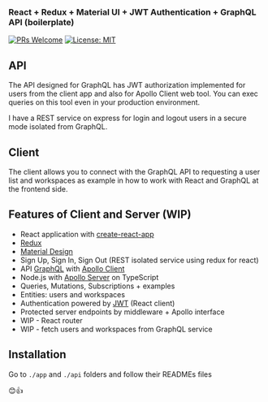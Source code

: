 ### React + Redux + Material UI + JWT Authentication + GraphQL API (boilerplate)

[![PRs Welcome](https://img.shields.io/badge/PRs-welcome-brightgreen.svg)](http://makeapullrequest.com) [![License: MIT](https://img.shields.io/badge/License-MIT-yellow.svg)](https://opensource.org/licenses/MIT)

## API

The API designed for GraphQL has JWT authorization implemented for users from the client app and also for Apollo Client 
web tool. You can exec queries on this tool even in your production environment. 

I have a REST service on express for login and logout users in a secure mode isolated from GraphQL.

## Client

The client allows you to connect with the GraphQL API to requesting a user list and workspaces as example in how to work 
with React and GraphQL at the frontend side. 

## Features of Client and Server (WIP)

-	React application with [create-react-app](https://github.com/facebook/create-react-app)
- [Redux](https://es.redux.js.org)
- [Material Design](https://material-ui.com/) 
-	Sign Up, Sign In, Sign Out (REST isolated service using redux for react)
- API [GraphQL](https://graphql.org) with [Apollo Client](https://www.apollographql.com/docs/react/essentials/get-started.html)
-	Node.js with [Apollo Server](https://www.apollographql.com/docs/apollo-server/) on TypeScript
-	Queries, Mutations, Subscriptions + examples
-	Entities: users and workspaces
-	Authentication powered by [JWT](https://jwt.io/) (React client)
- Protected server endpoints by middleware + Apollo interface
- WIP - React router
- WIP - fetch users and workspaces from GraphQL service

## Installation

Go to `./app` and `./api` folders and follow their READMEs files

😊👍
